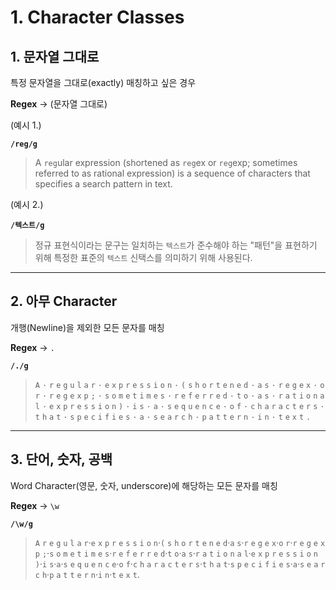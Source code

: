 # 1. Character Classes

## 1. 문자열 그대로

특정 문자열을 그대로(exactly) 매칭하고 싶은 경우

**Regex** → (문자열 그대로)

(예시 1.)

**`/reg/g`**

> A `reg`ular expression (shortened as `reg`ex or `reg`exp; sometimes referred to as rational expression) is a sequence of characters that specifies a search pattern in text.

(예시 2.)

**`/텍스트/g`**

> 정규 표현식이라는 문구는 일치하는 `텍스트`가 준수해야 하는 "패턴"을 표현하기 위해 특정한 표준의 `텍스트` 신택스를 의미하기 위해 사용된다.

---

## 2. 아무 Character

개행(Newline)을 제외한 모든 문자를 매칭

**Regex** → `.`

**`/./g`**

> `A` `·` `r` `e` `g` `u` `l` `a` `r` `·` `e` `x` `p` `r` `e` `s` `s` `i` `o` `n` `·` `(` `s` `h` `o` `r` `t` `e` `n` `e` `d` `·` `a` `s` `·` `r` `e` `g` `e` `x` `·` `o` `r` `·` `r` `e` `g` `e` `x` `p` `;` `·` `s` `o` `m` `e` `t` `i` `m` `e` `s` `·` `r` `e` `f` `e` `r` `r` `e` `d` `·` `t` `o` `·` `a` `s` `·` `r` `a` `t` `i` `o` `n` `a` `l` `·` `e` `x` `p` `r` `e` `s` `s` `i` `o` `n` `)` `·` `i` `s` `·` `a` `·` `s` `e` `q` `u` `e` `n` `c` `e` `·` `o` `f` `·` `c` `h` `a` `r` `a` `c` `t` `e` `r` `s` `·` `t` `h` `a` `t` `·` `s` `p` `e` `c` `i` `f` `i` `e` `s` `·` `a` `·` `s` `e` `a` `r` `c` `h` `·` `p` `a` `t` `t` `e` `r` `n` `·` `i` `n` `·` `t` `e` `x` `t` `.`

---

## 3. 단어, 숫자, 공백

Word Character(영문, 숫자, underscore)에 해당하는 모든 문자를 매칭

**Regex** → `\w`

**`/\w/g`**

> `A`   `r` `e` `g` `u` `l` `a` `r`·`e` `x` `p` `r` `e` `s` `s` `i` `o` `n`·`(` `s` `h` `o` `r` `t` `e` `n` `e` `d`·`a` `s`·`r` `e` `g` `e` `x`·`o` `r`·`r` `e` `g` `e` `x` `p` `;`·`s` `o` `m` `e` `t` `i` `m` `e` `s`·`r` `e` `f` `e` `r` `r` `e` `d`·`t` `o`·`a` `s`·`r` `a` `t` `i` `o` `n` `a` `l`·`e` `x` `p` `r` `e` `s` `s` `i` `o` `n` `)`·`i` `s`·`a`·`s` `e` `q` `u` `e` `n` `c` `e`·`o` `f`·`c` `h` `a` `r` `a` `c` `t` `e` `r` `s`·`t` `h` `a` `t`·`s` `p` `e` `c` `i` `f` `i` `e` `s`·`a`·`s` `e` `a` `r` `c` `h`·`p` `a` `t` `t` `e` `r` `n`·`i` `n`·`t` `e` `x` `t`.
